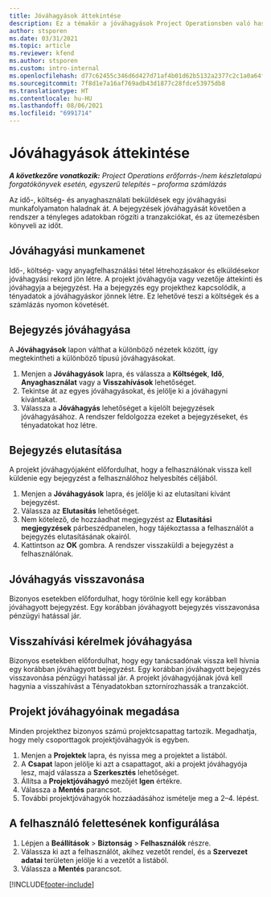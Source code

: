 ```yaml
---
title: Jóváhagyások áttekintése
description: Ez a témakör a jóváhagyások Project Operationsben való használatáról nyújt tájékoztatást.
author: stsporen
ms.date: 03/31/2021
ms.topic: article
ms.reviewer: kfend
ms.author: stsporen
ms.custom: intro-internal
ms.openlocfilehash: d77c62455c346d6d427d71af4b01d62b5132a2377c2c1a0a64f56fb313219c46
ms.sourcegitcommit: 7f8d1e7a16af769adb43d1877c28fdce53975db8
ms.translationtype: HT
ms.contentlocale: hu-HU
ms.lasthandoff: 08/06/2021
ms.locfileid: "6991714"
---
```

# <a name="approvals-overview"></a>Jóváhagyások áttekintése

_**A következőre vonatkozik:** Project Operations erőforrás-/nem készletalapú forgatókönyvek esetén, egyszerű telepítés – proforma számlázás_

Az idő-, költség- és anyaghasználati beküldések egy jóváhagyási munkafolyamaton haladnak át. A bejegyzések jóváhagyását követően a rendszer a tényleges adatokban rögzíti a tranzakciókat, és az ütemezésben könyveli az időt.

## <a name="approvals-workflow"></a>Jóváhagyási munkamenet
Idő-, költség- vagy anyagfelhasználási tétel létrehozásakor és elküldésekor jóváhagyási rekord jön létre. A projekt jóváhagyója vagy vezetője áttekinti és jóváhagyja a bejegyzést. Ha a bejegyzés egy projekthez kapcsolódik, a tényadatok a jóváhagyáskor jönnek létre. Ez lehetővé teszi a költségek és a számlázás nyomon követését.

## <a name="approve-an-entry"></a>Bejegyzés jóváhagyása
A **Jóváhagyások** lapon válthat a különböző nézetek között, így megtekintheti a különböző típusú jóváhagyásokat.
  
1. Menjen a **Jóváhagyások** lapra, és válassza a **Költségek**, **Idő**, **Anyaghasználat** vagy a **Visszahívások** lehetőséget.
2. Tekintse át az egyes jóváhagyásokat, és jelölje ki a jóváhagyni kívántakat.
3. Válassza a **Jóváhagyás** lehetőséget a kijelölt bejegyzések jóváhagyásához.
A rendszer feldolgozza ezeket a bejegyzéseket, és tényadatokat hoz létre.

## <a name="reject-an-entry"></a>Bejegyzés elutasítása
A projekt jóváhagyójaként előfordulhat, hogy a felhasználónak vissza kell küldenie egy bejegyzést a felhasználóhoz helyesbítés céljából.
  
1. Menjen a **Jóváhagyások** lapra, és jelölje ki az elutasítani kívánt bejegyzést. 
2. Válassza az **Elutasítás** lehetőséget.
3. Nem kötelező, de hozzáadhat megjegyzést az **Elutasítási megjegyzések** párbeszédpanelen, hogy tájékoztassa a felhasználót a bejegyzés elutasításának okairól.
4. Kattintson az **OK** gombra. A rendszer visszaküldi a bejegyzést a felhasználónak.
  
## <a name="cancel-approval"></a>Jóváhagyás visszavonása
Bizonyos esetekben előfordulhat, hogy törölnie kell egy korábban jóváhagyott bejegyzést. Egy korábban jóváhagyott bejegyzés visszavonása pénzügyi hatással jár. 

## <a name="approving-recall-requests"></a>Visszahívási kérelmek jóváhagyása
Bizonyos esetekben előfordulhat, hogy egy tanácsadónak vissza kell hívnia egy korábban jóváhagyott bejegyzést. Egy korábban jóváhagyott bejegyzés visszavonása pénzügyi hatással jár. A projekt jóváhagyójának jóvá kell hagynia a visszahívást a Tényadatokban sztornírozhassák a tranzakciót.

## <a name="specify-project-approvers"></a>Projekt jóváhagyóinak megadása
Minden projekthez bizonyos számú projektcsapattag tartozik. Megadhatja, hogy mely csoporttagok projektjóváhagyók is egyben.

1. Menjen a **Projektek** lapra, és nyissa meg a projektet a listából.
2. A **Csapat** lapon jelölje ki azt a csapattagot, aki a projekt jóváhagyója lesz, majd válassza a **Szerkesztés** lehetőséget.
3. Állítsa a **Projektjóváhagyó** mezőjét **Igen** értékre.
4. Válassza a **Mentés** parancsot.
5. További projektjóváhagyók hozzáadásához ismételje meg a 2–4. lépést.

## <a name="configure-the-users-manager"></a>A felhasználó felettesének konfigurálása

1. Lépjen a **Beállítások** > **Biztonság** > **Felhasználók** részre.
2. Válassza ki azt a felhasználót, akihez vezetőt rendel, és a **Szervezet adatai** területen jelölje ki a vezetőt a listából. 
3. Válassza a **Mentés** parancsot.




[!INCLUDE[footer-include](../includes/footer-banner.md)]
